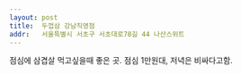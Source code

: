 ```yaml
---
layout: post
title:  두껍삼 강남직영점
addr:   서울특별시 서초구 서초대로78길 44 나산스위트
---
```

점심에 삼겹살 먹고싶을때 좋은 곳. 점심 1만원대, 저녁은 비싸다고함.
